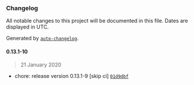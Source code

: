 ### Changelog

All notable changes to this project will be documented in this file. Dates are displayed in UTC.

Generated by [`auto-changelog`](https://github.com/CookPete/auto-changelog).

#### 0.13.1-10

> 21 January 2020

- chore: release version 0.13.1-9 [skip ci] [`01d9dbf`](https://github.com/GoodDollar/GoodDAPP/commit/01d9dbfda3df29953805f9197fd585b87336619d)
